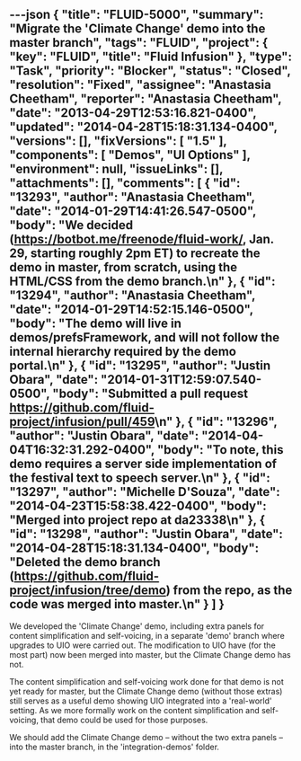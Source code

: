 ---json
{
  "title": "FLUID-5000",
  "summary": "Migrate the 'Climate Change' demo into the master branch",
  "tags": "FLUID",
  "project": {
    "key": "FLUID",
    "title": "Fluid Infusion"
  },
  "type": "Task",
  "priority": "Blocker",
  "status": "Closed",
  "resolution": "Fixed",
  "assignee": "Anastasia Cheetham",
  "reporter": "Anastasia Cheetham",
  "date": "2013-04-29T12:53:16.821-0400",
  "updated": "2014-04-28T15:18:31.134-0400",
  "versions": [],
  "fixVersions": [
    "1.5"
  ],
  "components": [
    "Demos",
    "UI Options"
  ],
  "environment": null,
  "issueLinks": [],
  "attachments": [],
  "comments": [
    {
      "id": "13293",
      "author": "Anastasia Cheetham",
      "date": "2014-01-29T14:41:26.547-0500",
      "body": "We decided (<https://botbot.me/freenode/fluid-work/>, Jan. 29, starting roughly 2pm ET) to recreate the demo in master, from scratch, using the HTML/CSS from the demo branch.\n"
    },
    {
      "id": "13294",
      "author": "Anastasia Cheetham",
      "date": "2014-01-29T14:52:15.146-0500",
      "body": "The demo will live in demos/prefsFramework, and will not follow the internal hierarchy required by the demo portal.\n"
    },
    {
      "id": "13295",
      "author": "Justin Obara",
      "date": "2014-01-31T12:59:07.540-0500",
      "body": "Submitted a pull request <https://github.com/fluid-project/infusion/pull/459>\n"
    },
    {
      "id": "13296",
      "author": "Justin Obara",
      "date": "2014-04-04T16:32:31.292-0400",
      "body": "To note, this demo requires a server side implementation of the festival text to speech server.\n"
    },
    {
      "id": "13297",
      "author": "Michelle D'Souza",
      "date": "2014-04-23T15:58:38.422-0400",
      "body": "Merged into project repo at da23338\n"
    },
    {
      "id": "13298",
      "author": "Justin Obara",
      "date": "2014-04-28T15:18:31.134-0400",
      "body": "Deleted the demo branch (<https://github.com/fluid-project/infusion/tree/demo>) from the repo, as the code was merged into master.\n"
    }
  ]
}
---
We developed the 'Climate Change' demo, including extra panels for content simplification and self-voicing, in a separate 'demo' branch where upgrades to UIO were carried out. The modification to UIO have (for the most part) now been merged into master, but the Climate Change demo has not.

The content simplification and self-voicing work done for that demo is not yet ready for master, but the Climate Change demo (without those extras) still serves as a useful demo showing UIO integrated into a 'real-world' setting. As we more formally work on the content simplification and self-voicing, that demo could be used for those purposes.

We should add the Climate Change demo – without the two extra panels – into the master branch, in the 'integration-demos' folder.

        
